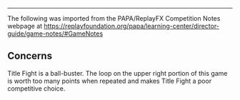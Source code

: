 ***
The following was imported from the PAPA/ReplayFX Competition Notes webpage at https://replayfoundation.org/papa/learning-center/director-guide/game-notes/#GameNotes

## Concerns
            
Title Fight is a ball-buster. The loop on the upper right portion of this game is worth too many points when repeated and makes Title Fight a poor competitive choice.